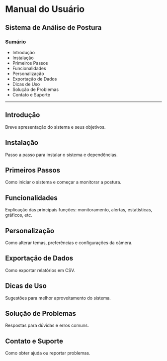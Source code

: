 # Manual do Usuário

## Sistema de Análise de Postura

### Sumário
- Introdução
- Instalação
- Primeiros Passos
- Funcionalidades
- Personalização
- Exportação de Dados
- Dicas de Uso
- Solução de Problemas
- Contato e Suporte

---

## Introdução
Breve apresentação do sistema e seus objetivos.

## Instalação
Passo a passo para instalar o sistema e dependências.

## Primeiros Passos
Como iniciar o sistema e começar a monitorar a postura.

## Funcionalidades
Explicação das principais funções: monitoramento, alertas, estatísticas, gráficos, etc.

## Personalização
Como alterar temas, preferências e configurações da câmera.

## Exportação de Dados
Como exportar relatórios em CSV.

## Dicas de Uso
Sugestões para melhor aproveitamento do sistema.

## Solução de Problemas
Respostas para dúvidas e erros comuns.

## Contato e Suporte
Como obter ajuda ou reportar problemas. 